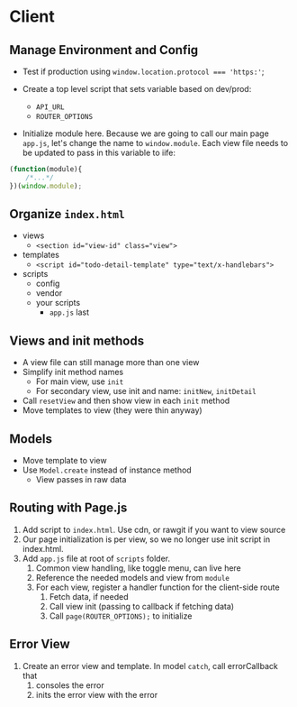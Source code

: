 Client
===

## Manage Environment and Config

* Test if production using `window.location.protocol === 'https:'`; 

* Create a top level script that sets variable based on dev/prod:
    * `API_URL`
    * `ROUTER_OPTIONS` 

* Initialize module here. Because we are going to call our main page `app.js`,
let's change the name to `window.module`. Each view file needs to be updated to pass
in this variable to iife: 

```js
(function(module){
    /*...*/
})(window.module);
```

## Organize `index.html`

* views
    * `<section id="view-id" class="view">`
* templates
    * `<script id="todo-detail-template" type="text/x-handlebars">`
* scripts
    * config
    * vendor
    * your scripts
        * `app.js` last

## Views and init methods

* A view file can still manage more than one view
* Simplify init method names
    * For main view, use `init`
    * For secondary view, use init and name: `initNew`, `initDetail`
* Call `resetView` and then show view in each `init` method
* Move templates to view (they were thin anyway)

## Models

* Move template to view
* Use `Model.create` instead of instance method
    * View passes in raw data

## Routing with Page.js

1. Add script to `index.html`. Use cdn, or rawgit if you want to view source
1. Our page initialization is per view, so we no longer use init script in index.html.
1. Add `app.js` file at root of `scripts` folder.
    1. Common view handling, like toggle menu, can live here
    1. Reference the needed models and view from `module`
    1. For each view, register a handler function for the client-side route
        1. Fetch data, if needed
        1. Call view init (passing to callback if fetching data)
        1. Call `page(ROUTER_OPTIONS);` to initialize

## Error View

1. Create an error view and template. In model `catch`, call errorCallback that
    1. consoles the error
    1. inits the error view with the error


